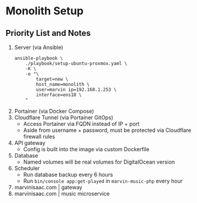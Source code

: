 # Monolith Setup

## Priority List and Notes
1. Server (via Ansible)
    ```
    ansible-playbook \
        ./playbook/setup-ubuntu-proxmox.yaml \
        -K \
        -e "\
            target=new \
            host_name=monolith \
            user=marvin ip=192.168.1.253 \
            interface=ens18 \
        "
    ```
2. Portainer (via Docker Compose)
3. Cloudflare Tunnel (via Portainer GitOps)
    - Access Portainer via FQDN instead of IP + port
    - Aside from username + password, must be protected via Cloudflare firewall rules
4. API gateway
    - Config is built into the image via custom Dockerfile
5. Database
    - Named volumes will be real volumes for DigitalOcean version
6. Scheduler
    - Run database backup every 6 hours
    - Run `bin/console app:get-played` in `marvin-music-php` every hour
7. marvinisaac.com | gateway
8. marvinisaac.com | music microservice
